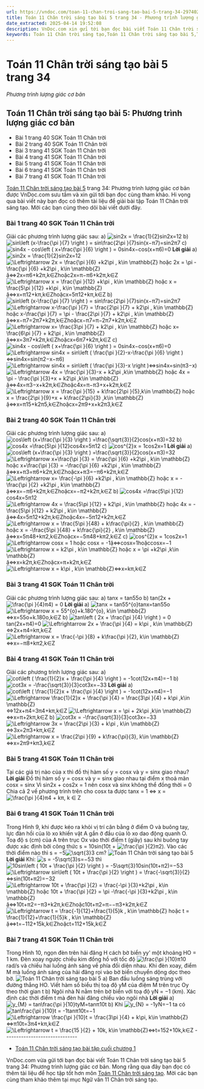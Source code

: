 ```yaml
---
url: https://vndoc.com/toan-11-chan-troi-sang-tao-bai-5-trang-34-297402
title: Toán 11 Chân trời sáng tạo bài 5 trang 34 - Phương trình lượng giác cơ bản - VnDoc.com
date_extracted: 2025-04-14 19:52:08
description: VnDoc.com xin gửi tới bạn đọc bài viết Toán 11 Chân trời sáng tạo bài 5 trang 34: Phương trình lượng giác cơ bản. Mời các bạn cùng theo dõi để giải SGK Toán 11 Chân trời sáng tạo.
keywords: Toán 11 Chân trời sáng tạo,Toán 11 Chân trời sáng tạo bài 5,Toán lớp 11 Chân trời sáng tạo,bài tập toán 11 Chân trời sáng tạo,giải sgk toán 11 Chân trời sáng tạo,giải toán 11 Chân trời sáng tạo,toán 11 ctst,toán 11 chân trời,toán 11,giải toán 11 Chân trời sáng tạo bài bài 5 Phương trình lượng giác cơ bản,giải toán 11 Chân trời sáng tạo bài 5,Toán 11 Chân trời sáng tạo bài 5 Phương trình lượng giác cơ bản,bài 5 Phương trình lượng giác cơ bản,Phương trình lượng giác cơ bản
---
```


# Toán 11 Chân trời sáng tạo bài 5 trang 34
 _Phương trình lượng giác cơ bản_
## Toán 11 Chân trời sáng tạo bài 5: Phương trình lượng giác cơ bản
  * Bài 1 trang 40 SGK Toán 11 Chân trời
  * Bài 2 trang 40 SGK Toán 11 Chân trời
  * Bài 3 trang 41 SGK Toán 11 Chân trời
  * Bài 4 trang 41 SGK Toán 11 Chân trời
  * Bài 5 trang 41 SGK Toán 11 Chân trời
  * Bài 6 trang 41 SGK Toán 11 Chân trời
  * Bài 7 trang 41 SGK Toán 11 Chân trời

[Toán 11 Chân trời sáng tạo bài 5](<https://vndoc.com/toan-11-chan-troi-sang-tao-bai-5-trang-34-297402>) trang 34: Phương trình lượng giác cơ bản được VnDoc.com sưu tầm và xin gửi tới bạn đọc cùng tham khảo. Hi vọng qua bài viết này bạn đọc có thêm tài liệu để giải bài tập Toán 11 Chân trời sáng tạo. Mời các bạn cùng theo dõi bài viết dưới đây.
### Bài 1 trang 40 SGK Toán 11 Chân trời
Giải các phương trình lượng giác sau:
a\) ![sin2x = \\frac{1}{2}](https://i.vdoc.vn/data/image/blank.png)sin2x=12
b\) ![sin\\left \(x-\\frac{\\pi }{7}  \\right \) = sin\\frac{2\\pi }{7}](https://i.vdoc.vn/data/image/blank.png)sin\(x−π7\)=sin2π7
c\) ![sin4x - cos\\left \( x+\\frac{\\pi }{6} \\right \) = 0](https://i.vdoc.vn/data/image/blank.png)sin4x−cos\(x+π6\)=0
**Lời giải**
a\) ![sin2x = \\frac{1}{2}](https://i.vdoc.vn/data/image/blank.png)sin2x=12
![\\Leftrightarrow 2x = \\frac{\\pi }{6} +k2\\pi , k\\in \\mathbb{Z} hoặc 2x = \\pi - \\frac{\\pi }{6} +k2\\pi , k\\in \\mathbb{Z}](https://i.vdoc.vn/data/image/blank.png)ặ⇔2x=π6+k2π,k∈Zhoặc2x=π−π6+k2π,k∈Z
![\\Leftrightarrow x = \\frac{\\pi }{12} +k\\pi , k\\in \\mathbb{Z} hoặc x = \\frac{5\\pi }{12} +k\\pi , k\\in \\mathbb{Z}](https://i.vdoc.vn/data/image/blank.png)ặ⇔x=π12+kπ,k∈Zhoặcx=5π12+kπ,k∈Z
b\) ![sin\\left \(x-\\frac{\\pi }{7}  \\right \) = sin\\frac{2\\pi }{7}](https://i.vdoc.vn/data/image/blank.png)sin\(x−π7\)=sin2π7
![\\Leftrightarrow x-\\frac{\\pi }{7} = \\frac{2\\pi }{7} + k2\\pi , k\\in \\mathbb{Z} hoặc x-\\frac{\\pi }{7} = \\pi - \\frac{2\\pi }{7} + k2\\pi , k\\in \\mathbb{Z}](https://i.vdoc.vn/data/image/blank.png)ặ⇔x−π7=2π7+k2π,k∈Zhoặcx−π7=π−2π7+k2π,k∈Z
![\\Leftrightarrow x= \\frac{3\\pi }{7} + k2\\pi , k\\in \\mathbb{Z} hoặc x= \\frac{6\\pi }{7} + k2\\pi , k\\in \\mathbb{Z}](https://i.vdoc.vn/data/image/blank.png)ặ⇔x=3π7+k2π,k∈Zhoặcx=6π7+k2π,k∈Z
c\) ![sin4x - cos\\left \( x+\\frac{\\pi }{6} \\right \) = 0](https://i.vdoc.vn/data/image/blank.png)sin4x−cos\(x+π6\)=0
![\\Leftrightarrow sin4x = sin\\left \( \\frac{\\pi }{2}-x-\\frac{\\pi }{6} \\right \)](https://i.vdoc.vn/data/image/blank.png)⇔sin4x=sin\(π2−x−π6\)
![\\Leftrightarrow sin4x = sin\\left \( \\frac{\\pi }{3}-x \\right \)](https://i.vdoc.vn/data/image/blank.png)⇔sin4x=sin\(π3−x\)
![\\Leftrightarrow 4x = \\frac{\\pi }{3}-x + k2\\pi ,k\\in \\mathbb{Z} hoặc 4x = \\pi - \\frac{\\pi }{3}+x + k2\\pi ,k\\in \\mathbb{Z}](https://i.vdoc.vn/data/image/blank.png)ặ⇔4x=π3−x+k2π,k∈Zhoặc4x=π−π3+x+k2π,k∈Z
![\\Leftrightarrow x = \\frac{\\pi }{15} + k\\frac{2\\pi }{5},k\\in \\mathbb{Z} hoặc x = \\frac{2\\pi }{9}+x + k\\frac{2\\pi}{3} ,k\\in \\mathbb{Z}](https://i.vdoc.vn/data/image/blank.png)ặ⇔x=π15+k2π5,k∈Zhoặcx=2π9+x+k2π3,k∈Z
### Bài 2 trang 40 SGK Toán 11 Chân trời
Giải các phương trình lượng giác sau:
a\) ![cos\\left \(x+\\frac{\\pi }{3} \\right \) =\\frac{\\sqrt{3}}{2}](https://i.vdoc.vn/data/image/blank.png)cos\(x+π3\)=32
b\) ![cos4x =\\frac{5\\pi }{12}](https://i.vdoc.vn/data/image/blank.png)cos4x=5π12
c\) ![cos^{2}x = 1](https://i.vdoc.vn/data/image/blank.png)cos2x=1
**Lời giải**
a\) ![cos\\left \(x+\\frac{\\pi }{3} \\right \) =\\frac{\\sqrt{3}}{2}](https://i.vdoc.vn/data/image/blank.png)cos\(x+π3\)=32
![\\Leftrightarrow x+\\frac{\\pi }{3} = \\frac{\\pi }{6} +k2\\pi , k\\in \\mathbb{Z} hoặc x+\\frac{\\pi }{3} = -\\frac{\\pi }{6} +k2\\pi , k\\in \\mathbb{Z}](https://i.vdoc.vn/data/image/blank.png)ặ⇔x+π3=π6+k2π,k∈Zhoặcx+π3=−π6+k2π,k∈Z
![\\Leftrightarrow x= \\frac{-\\pi }{6} +k2\\pi , k\\in \\mathbb{Z} hoặc x = -\\frac{\\pi }{2} +k2\\pi , k\\in \\mathbb{Z}](https://i.vdoc.vn/data/image/blank.png)ặ⇔x=−π6+k2π,k∈Zhoặcx=−π2+k2π,k∈Z
b\) ![cos4x =\\frac{5\\pi }{12}](https://i.vdoc.vn/data/image/blank.png)cos4x=5π12
![\\Leftrightarrow 4x = \\frac{5\\pi }{12} + k2\\pi , k\\in \\mathbb{Z} hoặc 4x = -\\frac{5\\pi }{12} + k2\\pi , k\\in \\mathbb{Z}](https://i.vdoc.vn/data/image/blank.png)ặ⇔4x=5π12+k2π,k∈Zhoặc4x=−5π12+k2π,k∈Z
![\\Leftrightarrow x = \\frac{5\\pi }{48} + k\\frac{\\pi}{2} , k\\in \\mathbb{Z} hoặc x = -\\frac{5\\pi }{48} + k\\frac{\\pi}{2} , k\\in \\mathbb{Z}](https://i.vdoc.vn/data/image/blank.png)ặ⇔x=5π48+kπ2,k∈Zhoặcx=−5π48+kπ2,k∈Z
c\) ![cos^{2}x = 1](https://i.vdoc.vn/data/image/blank.png)cos2x=1
![\\Leftrightarrow cosx = 1 hoặc cosx = -1](https://i.vdoc.vn/data/image/blank.png)ặ⇔cosx=1hoặccosx=−1
![\\Leftrightarrow x = k2\\pi , k\\in \\mathbb{Z} hoặc x = \\pi +k2\\pi ,k\\in \\mathbb{Z}](https://i.vdoc.vn/data/image/blank.png)ặ⇔x=k2π,k∈Zhoặcx=π+k2π,k∈Z
![\\Leftrightarrow x = k\\pi , k\\in \\mathbb{Z}](https://i.vdoc.vn/data/image/blank.png)⇔x=kπ,k∈Z
### Bài 3 trang 41 SGK Toán 11 Chân trời
Giải các phương trình lượng giác sau:
a\) tanx = tan55o
b\) tan\(2x + ![\\frac{\\pi }{4}](https://i.vdoc.vn/data/image/blank.png)π4\) = 0
**Lời giải**
a\) ![tanx = tan55^{o}](https://i.vdoc.vn/data/image/blank.png)tanx=tan55o
![\\Leftrightarrow x = 55^{o}+k.180^{o}, k\\in \\mathbb{Z}](https://i.vdoc.vn/data/image/blank.png)⇔x=55o+k.180o,k∈Z
b\) ![tan\\left \( 2x + \\frac{\\pi }{4} \\right \) = 0](https://i.vdoc.vn/data/image/blank.png)tan\(2x+π4\)=0
![\\Leftrightarrow 2x + \\frac{\\pi }{4}  = k\\pi , k\\in \\mathbb{Z}](https://i.vdoc.vn/data/image/blank.png)⇔2x+π4=kπ,k∈Z
![\\Leftrightarrow x = \\frac{-\\pi }{8} + k\\frac{\\pi }{2}, k\\in \\mathbb{Z}](https://i.vdoc.vn/data/image/blank.png)⇔x=−π8+kπ2,k∈Z
### Bài 4 trang 41 SGK Toán 11 Chân trời
Giải các phương trình lượng giác sau:
a\) ![cot\\left \( \\frac{1}{2}x + \\frac{\\pi }{4} \\right \) = -1](https://i.vdoc.vn/data/image/blank.png)cot\(12x+π4\)=−1
b\) ![cot3x = -\\frac{\\sqrt{3}}{3}](https://i.vdoc.vn/data/image/blank.png)cot3x=−33
**Lời giải**
a\) ![cot\\left \( \\frac{1}{2}x + \\frac{\\pi }{4} \\right \) = -1](https://i.vdoc.vn/data/image/blank.png)cot\(12x+π4\)=−1
![\\Leftrightarrow \\frac{1}{2}x + \\frac{\\pi }{4}  = \\frac{3\\pi }{4} + k\\pi ,k\\in \\mathbb{Z}](https://i.vdoc.vn/data/image/blank.png)⇔12x+π4=3π4+kπ,k∈Z
![\\Leftrightarrow x = \\pi + 2k\\pi ,k\\in \\mathbb{Z}](https://i.vdoc.vn/data/image/blank.png)⇔x=π+2kπ,k∈Z
b\) ![cot3x = -\\frac{\\sqrt{3}}{3}](https://i.vdoc.vn/data/image/blank.png)cot3x=−33
![\\Leftrightarrow 3x = \\frac{2\\pi }{3} + k\\pi , k\\in \\mathbb{Z}](https://i.vdoc.vn/data/image/blank.png)⇔3x=2π3+kπ,k∈Z
![\\Leftrightarrow x = \\frac{2\\pi }{9} + k\\frac{\\pi}{3}, k\\in \\mathbb{Z}](https://i.vdoc.vn/data/image/blank.png)⇔x=2π9+kπ3,k∈Z
### Bài 5 trang 41 SGK Toán 11 Chân trời
Tại các giá trị nào của x thì đồ thị hàm số y = cosx và y = sinx giao nhau?
**Lời giải**
Đồ thị hàm số y = cosx và y = sinx giao nhau tại điểm x thoả mãn cosx = sinx
Vì sin2x + cos2x = 1 nên cosx và sinx không thể đồng thời = 0
Chia cả 2 vế phương trình trên cho cosx ta được
tanx = 1
⇔ x = ![\\frac{\\pi }{4}](https://i.vdoc.vn/data/image/blank.png)π4 \+ kπ, k ∈ Z
### Bài 6 trang 41 SGK Toán 11 Chân trời
Trong Hình 9, khi được kéo ra khỏi vị trí cân bằng ở điểm O và buông tay, lực đàn hồi của lò xo khiến vật A gắn ở đầu của lò xo dao động quanh O. Toạ độ s \(cm\) của A trên trục Ox vào thời điểm t \(giây\) sau khi buông tay được xác định bởi công thức s = 10sin\(10t + ![\\frac{\\pi }{2}](https://i.vdoc.vn/data/image/blank.png)π2\). Vào các thời điểm nào thì s = −5![\\sqrt{3}](https://i.vdoc.vn/data/image/blank.png)3 cm?
![Toán 11 Chân trời sáng tạo bài 5](https://i.vdoc.vn/data/image/2023/05/22/toan-11-chan-troi-sang-tao-bai-5-trang-34-1.jpg)
**Lời giải**
Khi: ![s = -5\\sqrt{3}](https://i.vdoc.vn/data/image/blank.png)s=−53 thì ![10sin\\left \( 10t + \\frac{\\pi }{2} \\right \) = -5\\sqrt{3}](https://i.vdoc.vn/data/image/blank.png)10sin\(10t+π2\)=−53
![\\Leftrightarrow sin\\left \( 10t + \\frac{\\pi }{2} \\right \) = \\frac{-\\sqrt{3}}{2}](https://i.vdoc.vn/data/image/blank.png)⇔sin\(10t+π2\)=−32
![\\Leftrightarrow 10t + \\frac{\\pi }{2}  = \\frac{-\\pi }{3}+k2\\pi , k\\in \\mathbb{Z} hoặc 10t + \\frac{\\pi }{2}  = \\pi -\\frac{-\\pi }{3}+k2\\pi , k\\in \\mathbb{Z}](https://i.vdoc.vn/data/image/blank.png)ặ⇔10t+π2=−π3+k2π,k∈Zhoặc10t+π2=π−−π3+k2π,k∈Z
![\\Leftrightarrow t = \\frac{-1}{12}+\\frac{1}{5}k , k\\in \\mathbb{Z} hoặc t = \\frac{1}{12}+\\frac{1}{5}k , k\\in \\mathbb{Z}](https://i.vdoc.vn/data/image/blank.png)ặ⇔t=−112+15k,k∈Zhoặct=112+15k,k∈Z
### Bài 7 trang 41 SGK Toán 11 Chân trời
Trong Hình 10, ngọn đèn trên hải đăng H cách bờ biển yy' một khoảng HO = 1 km. Đèn xoay ngược chiều kim đồng hồ với tốc độ ![\\frac{\\pi }{10}](https://i.vdoc.vn/data/image/blank.png)π10 rad/s và chiếu hai luồng ánh sáng về phía đối diện nhau. Khi đèn xoay, điểm M mà luồng ánh sáng của hải đăng rọi vào bờ biển chuyển dộng dọc theo bờ.
![Toán 11 Chân trời sáng tạo bài 5](https://i.vdoc.vn/data/image/2023/05/22/toan-11-chan-troi-sang-tao-bai-5-trang-34-2.jpg)
a\) Ban đầu luồng sáng trùng với đường thẳng HO. Viết hàm số biểu thị toạ độ yM của điệm M trên trục Oy theo thời gian t
b\) Ngôi nhà N nằm trên bờ biển với toạ độ yN = −1 \(km\). Xác định các thời điểm t mà đèn hải đăng chiếu vào ngôi nhà
**Lời giải**
a\) ![y_{M} = tan\\frac{\\pi }{10}t](https://i.vdoc.vn/data/image/blank.png)yM=tanπ10t
b\) Khi ![y_{N} = -1](https://i.vdoc.vn/data/image/blank.png)yN=−1 ta có ![tan\\frac{\\pi }{10}t = -1](https://i.vdoc.vn/data/image/blank.png)tanπ10t=−1
![\\Leftrightarrow \\frac{\\pi }{10}t = \\frac{3\\pi }{4} + k\\pi, k\\in \\mathbb{Z}](https://i.vdoc.vn/data/image/blank.png)⇔π10t=3π4+kπ,k∈Z
![\\Leftrightarrow t = \\frac{15 }{2} + 10k, k\\in \\mathbb{Z}](https://i.vdoc.vn/data/image/blank.png)⇔t=152+10k,k∈Z
\------------------------------
  * [Toán 11 Chân trời sáng tạo bài tập cuối chương 1](<https://vndoc.com/toan-11-chan-troi-sang-tao-bai-tap-cuoi-chuong-1-297407>)

VnDoc.com vừa gửi tới bạn đọc bài viết Toán 11 Chân trời sáng tạo bài 5 trang 34: Phương trình lượng giác cơ bản. Mong rằng qua đây bạn đọc có thêm tài liệu để học tập tốt hơn môn [Toán 11 Chân trời sáng tạo](<https://vndoc.com/toan-11-chan-troi-sang-tao>). Mời các bạn cùng tham khảo thêm tại mục Ngữ văn 11 Chân trời sáng tạo.
